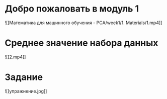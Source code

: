 # Добро пожаловать в модуль 1
![[Математика для машинного обучения - PCA/week1/1. Materials/1.mp4]]
# Среднее значение набора данных

![[2.mp4]]
# Задание 

![[упражнение.jpg]]